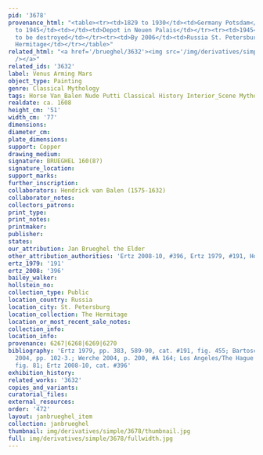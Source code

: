 ```yaml
---
pid: '3678'
provenance_html: "<table><tr><td>1829 to 1930</td><td>Germany Potsdam</td><td>Bildgalerie</td></tr><tr><td>1930
  to 1945</td><td></td><td>Depot in Neuen Palais</td></tr><tr><td>1945</td><td></td><td>Thought
  to be destroyed</td></tr><tr><td>By 2006</td><td>Russia St. Petersburg</td><td>The
  Hermitage</td></tr></table>"
related_html: "<a href='/brueghel/3632'><img src='/img/derivatives/simple/3632/thumbnail.jpg'
  /></a>"
related_ids: '3632'
label: Venus Arming Mars
object_type: Painting
genre: Classical Mythology
tags: Horse Van_Balen Nude Putti Classical History Interior_Scene Mythological Armor
realdate: ca. 1608
height_cm: '51'
width_cm: '77'
dimensions:
diameter_cm:
plate_dimensions:
support: Copper
drawing_medium:
signature: BRUEGHEL 160(8?)
signature_location:
support_marks:
further_inscription:
collaborators: Hendrick van Balen (1575-1632)
collaborator_notes:
collectors_patrons:
print_type:
print_notes:
printmaker:
publisher:
states:
our_attribution: Jan Brueghel the Elder
other_attribution_authorities: 'Ertz 2008-10, #396, Ertz 1979, #191, Honig database'
ertz_1979: '191'
ertz_2008: '396'
bailey_walker:
hollstein_no:
collection_type: Public
location_country: Russia
location_city: St. Petersburg
location_collection: The Hermitage
location_or_most_recent_sale_notes:
collection_info:
location_info:
provenance: 6267|6268|6269|6270
bibliography: 'Ertz 1979, pp. 383, 589-90, cat. #191, fig. 455; Bartoschek & Vogtherr
  2004, pp. 102-3.; Werche 2004, p. 200, #A 164; Los Angeles/The Hague 2006, p. 149,
  fig. 81; Ertz 2008-10, cat. #396'
exhibition_history:
related_works: '3632'
copies_and_variants:
curatorial_files:
external_resources:
order: '472'
layout: janbrueghel_item
collection: janbrueghel
thumbnail: img/derivatives/simple/3678/thumbnail.jpg
full: img/derivatives/simple/3678/fullwidth.jpg
---
```


